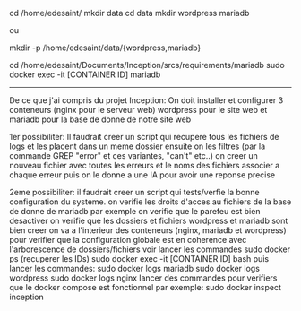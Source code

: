 cd /home/edesaint/
mkdir data
cd data
mkdir wordpress mariadb

ou

mkdir -p /home/edesaint/data/{wordpress,mariadb}

cd /home/edesaint/Documents/Inception/srcs/requirements/mariadb
sudo docker exec -it [CONTAINER ID] mariadb

---------------------------------------------------

De ce que j'ai compris du projet Inception:
On doit installer et configurer 3 conteneurs (nginx pour le serveur web)
wordpress pour le site web et mariadb pour la base de donne de notre site web

1er possibiliter:
Il faudrait creer un script qui recupere tous les fichiers de logs et les placent dans un meme dossier
ensuite on les filtres (par la commande GREP "error" et ces variantes, "can't" etc..)
on creer un nouveau fichier avec toutes les erreurs et le noms des fichiers associer a chaque erreur
puis on le donne a une IA pour avoir une reponse precise

2eme possibiliter:
il faudrait creer un script qui tests/verfie la bonne configuration du systeme.
on verifie les droits d'acces au fichiers de la base de donne de mariadb par exemple
on verifie que le parefeu est bien desactiver
on verifie que les dossiers et fichiers wordpress et mariadb sont bien creer
on va a l'interieur des conteneurs (nginx, mariadb et wordpress) pour verifier que la configuration globale
est en coherence avec l'arborescence de dossiers/fichiers
    voir lancer les commandes sudo docker ps (recuperer les IDs)
    sudo docker exec -it [CONTAINER ID] bash
    puis lancer les commandes:
        sudo docker logs mariadb
        sudo docker logs wordpress
        sudo docker logs nginx
    lancer des commandes pour verifiers que le docker compose est fonctionnel
        par exemple: sudo docker inspect inception

